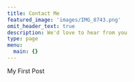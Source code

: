 ```yaml
---
title: Contact Me
featured_image: 'images/IMG_8743.png'
omit_header_text: true
description: We'd love to hear from you
type: page
menu:
  main: {}
---
```

My First Post
